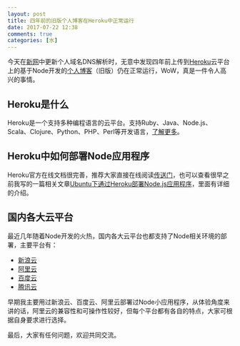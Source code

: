 ```yaml
---
layout: post
title: 四年前的旧版个人博客在Heroku中正常运行
date: 2017-07-22 12:38
comments: true
categories: [水]
---
```


今天在[新网](http://www.xinnet.com/)中更新个人域名DNS解析时，无意中发现四年前上传到[Heroku](https://www.heroku.com/)云平台上的基于Node开发的[个人博客](http://node.hxrealm.com/)（旧版）仍在正常运行，WoW，真是一件令人高兴的事情。

## Heroku是什么

Heroku是一个支持多种编程语言的云平台。支持Ruby、Java、Node.js、Scala、Clojure、Python、PHP、Perl等开发语言，[了解更多](https://zh.wikipedia.org/wiki/Heroku)。

## Heroku中如何部署Node应用程序

Heroku官方在线文档很完善，推荐大家直接在线阅读[传送门](https://devcenter.heroku.com/articles/getting-started-with-nodejs#introduction)，也可以查看很早之前我写的一篇相关文章[Ubuntu下通过Heroku部署Node.js应用程序](/blog/ubuntu-heroku-build-node-app)，里面有详细的介绍。

## 国内各大云平台

最近几年随着Node开发的火热，国内各大云平台也都支持了Node相关环境的部署，主要平台有：

- [新浪云](http://www.sinacloud.com/)
- [阿里云](https://www.aliyun.com/)
- [百度云](https://cloud.baidu.com/)
- [腾讯云](https://cloud.tencent.com/)

早期我主要用过新浪云、百度云、阿里云部署过Node小应用程序，从体验角度来讲的话，阿里云的兼容性和可操作性较好，但每个平台都有各自的特点，大家可根据自身要求进行选择。

最后，大家有任何问题，欢迎共同交流。

